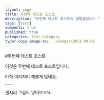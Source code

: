 ```yaml
---
layout: page
title: 두번째 테스트 포스트!
description: "두번째 테스트 포스트의 설명글입니다."
tags: [test]
comments: true
published: true
categories: test category
typor-copy-image-to: ..\images\2021-09-01
---
```




#두번째 테스트 포스트



이것은 두번째 테스트 포스트입니다.

아직 이리저리 해볼게 많네요.

<img src="C:\Users\isRoot\Pictures\pngwing.com.png" alt="pngwing.com" style="zoom:25%;" />

괜시리 그림도 넣어보고요.